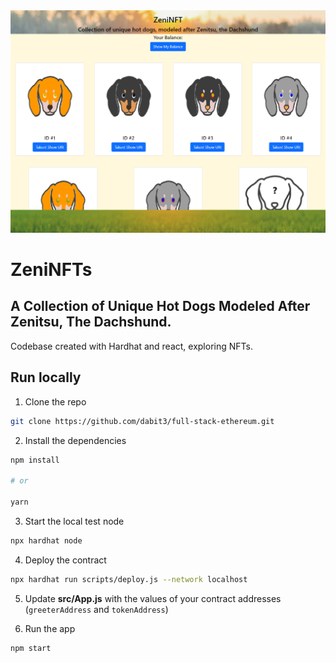 <img src='public/website.PNG' width='700' >

# ZeniNFTs 

## A Collection of Unique Hot Dogs Modeled After Zenitsu, The Dachshund. 

Codebase created with Hardhat and react, exploring NFTs.

## Run locally

1. Clone the repo

```sh
git clone https://github.com/dabit3/full-stack-ethereum.git
```

2. Install the dependencies

```sh
npm install

# or

yarn
```

3. Start the local test node

```sh
npx hardhat node
```

4. Deploy the contract

```sh
npx hardhat run scripts/deploy.js --network localhost
```

5. Update __src/App.js__ with the values of your contract addresses (`greeterAddress` and `tokenAddress`)

6. Run the app

```sh
npm start
```